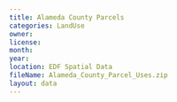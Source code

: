```yaml
---
title: Alameda County Parcels
categories: LandUse
owner: 
license:
month: 
year: 
location: EDF Spatial Data
fileName: Alameda_County_Parcel_Uses.zip
layout: data
---
```


